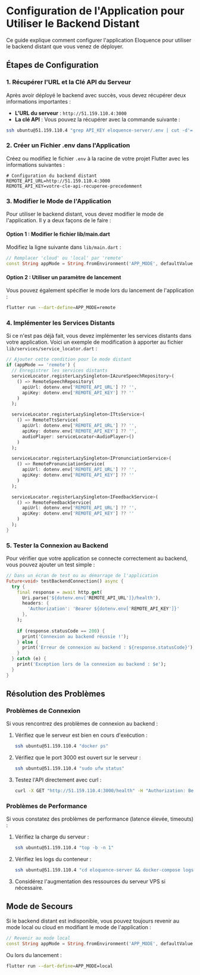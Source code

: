 # Configuration de l'Application pour Utiliser le Backend Distant

Ce guide explique comment configurer l'application Eloquence pour utiliser le backend distant que vous venez de déployer.

## Étapes de Configuration

### 1. Récupérer l'URL et la Clé API du Serveur

Après avoir déployé le backend avec succès, vous devez récupérer deux informations importantes :

- **L'URL du serveur** : `http://51.159.110.4:3000`
- **La clé API** : Vous pouvez la récupérer avec la commande suivante :

```bash
ssh ubuntu@51.159.110.4 "grep API_KEY eloquence-server/.env | cut -d'=' -f2"
```

### 2. Créer un Fichier .env dans l'Application

Créez ou modifiez le fichier `.env` à la racine de votre projet Flutter avec les informations suivantes :

```
# Configuration du backend distant
REMOTE_API_URL=http://51.159.110.4:3000
REMOTE_API_KEY=votre-cle-api-recuperee-precedemment
```

### 3. Modifier le Mode de l'Application

Pour utiliser le backend distant, vous devez modifier le mode de l'application. Il y a deux façons de le faire :

#### Option 1 : Modifier le fichier lib/main.dart

Modifiez la ligne suivante dans `lib/main.dart` :

```dart
// Remplacer 'cloud' ou 'local' par 'remote'
const String appMode = String.fromEnvironment('APP_MODE', defaultValue: 'remote');
```

#### Option 2 : Utiliser un paramètre de lancement

Vous pouvez également spécifier le mode lors du lancement de l'application :

```bash
flutter run --dart-define=APP_MODE=remote
```

### 4. Implémenter les Services Distants

Si ce n'est pas déjà fait, vous devez implémenter les services distants dans votre application. Voici un exemple de modification à apporter au fichier `lib/services/service_locator.dart` :

```dart
// Ajouter cette condition pour le mode distant
if (appMode == 'remote') {
  // Enregistrer les services distants
  serviceLocator.registerLazySingleton<IAzureSpeechRepository>(
    () => RemoteSpeechRepository(
      apiUrl: dotenv.env['REMOTE_API_URL'] ?? '',
      apiKey: dotenv.env['REMOTE_API_KEY'] ?? ''
    )
  );

  serviceLocator.registerLazySingleton<ITtsService>(
    () => RemoteTtsService(
      apiUrl: dotenv.env['REMOTE_API_URL'] ?? '',
      apiKey: dotenv.env['REMOTE_API_KEY'] ?? '',
      audioPlayer: serviceLocator<AudioPlayer>()
    )
  );

  serviceLocator.registerLazySingleton<IPronunciationService>(
    () => RemotePronunciationService(
      apiUrl: dotenv.env['REMOTE_API_URL'] ?? '',
      apiKey: dotenv.env['REMOTE_API_KEY'] ?? ''
    )
  );

  serviceLocator.registerLazySingleton<IFeedbackService>(
    () => RemoteFeedbackService(
      apiUrl: dotenv.env['REMOTE_API_URL'] ?? '',
      apiKey: dotenv.env['REMOTE_API_KEY'] ?? ''
    )
  );
}
```

### 5. Tester la Connexion au Backend

Pour vérifier que votre application se connecte correctement au backend, vous pouvez ajouter un test simple :

```dart
// Dans un écran de test ou au démarrage de l'application
Future<void> testBackendConnection() async {
  try {
    final response = await http.get(
      Uri.parse('${dotenv.env['REMOTE_API_URL']}/health'),
      headers: {
        'Authorization': 'Bearer ${dotenv.env['REMOTE_API_KEY']}'
      },
    );
    
    if (response.statusCode == 200) {
      print('Connexion au backend réussie !');
    } else {
      print('Erreur de connexion au backend : ${response.statusCode}');
    }
  } catch (e) {
    print('Exception lors de la connexion au backend : $e');
  }
}
```

## Résolution des Problèmes

### Problèmes de Connexion

Si vous rencontrez des problèmes de connexion au backend :

1. Vérifiez que le serveur est bien en cours d'exécution :
   ```bash
   ssh ubuntu@51.159.110.4 "docker ps"
   ```

2. Vérifiez que le port 3000 est ouvert sur le serveur :
   ```bash
   ssh ubuntu@51.159.110.4 "sudo ufw status"
   ```

3. Testez l'API directement avec curl :
   ```bash
   curl -X GET "http://51.159.110.4:3000/health" -H "Authorization: Bearer votre-cle-api"
   ```

### Problèmes de Performance

Si vous constatez des problèmes de performance (latence élevée, timeouts) :

1. Vérifiez la charge du serveur :
   ```bash
   ssh ubuntu@51.159.110.4 "top -b -n 1"
   ```

2. Vérifiez les logs du conteneur :
   ```bash
   ssh ubuntu@51.159.110.4 "cd eloquence-server && docker-compose logs -f"
   ```

3. Considérez l'augmentation des ressources du serveur VPS si nécessaire.

## Mode de Secours

Si le backend distant est indisponible, vous pouvez toujours revenir au mode local ou cloud en modifiant le mode de l'application :

```dart
// Revenir au mode local
const String appMode = String.fromEnvironment('APP_MODE', defaultValue: 'local');
```

Ou lors du lancement :

```bash
flutter run --dart-define=APP_MODE=local
```
